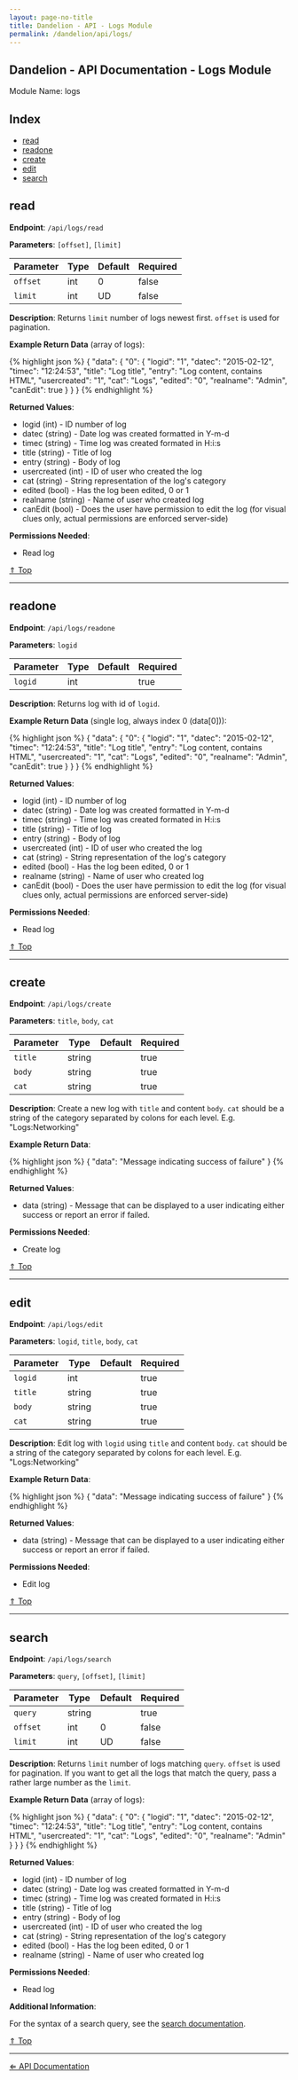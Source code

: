 ```yaml
---
layout: page-no-title
title: Dandelion - API - Logs Module
permalink: /dandelion/api/logs/
---
```


Dandelion - API Documentation - Logs Module
-------------------------------------------

Module Name: logs

Index
-----

- [read](#read)
- [readone](#readone)
- [create](#create)
- [edit](#edit)
- [search](#search)

read
----

**Endpoint**: `/api/logs/read`

**Parameters**: `[offset]`, `[limit]`

| Parameter | Type | Default | Required |
|-----------|------|---------|----------|
| `offset`  | int  | 0       | false    |
| `limit`	| int  |<span title="User defined">UD</span> | false |

**Description**: Returns `limit` number of logs newest first. `offset` is used for pagination.

**Example Return Data** (array of logs):

{% highlight json %}
{
	"data": {
		"0": {
			"logid": "1",
			"datec": "2015-02-12",
			"timec": "12:24:53",
			"title": "Log title",
			"entry": "Log content, contains HTML",
			"usercreated": "1",
			"cat": "Logs",
			"edited": "0",
			"realname": "Admin",
			"canEdit": true
		}
	}
}
{% endhighlight %}

**Returned Values**:

- logid (int) - ID number of log
- datec (string) - Date log was created formatted in Y-m-d
- timec (string) - Time log was created formated in H:i:s
- title (string) - Title of log
- entry (string) - Body of log
- usercreated (int) - ID of user who created the log
- cat (string) - String representation of the log's category
- edited (bool) - Has the log been edited, 0 or 1
- realname (string) - Name of user who created log
- canEdit (bool) - Does the user have permission to edit the log (for visual clues only, actual permissions are enforced server-side)

**Permissions Needed**:

- Read log

[&#8657; Top](#index)

* * * * *

readone
-------

**Endpoint**: `/api/logs/readone`

**Parameters**: `logid`

| Parameter | Type | Default | Required |
|-----------|------|---------|----------|
| `logid`   | int  | 		 | true     |

**Description**: Returns log with id of `logid`.

**Example Return Data** (single log, always index 0 (data[0])):

{% highlight json %}
{
	"data": {
		"0": {
			"logid": "1",
			"datec": "2015-02-12",
			"timec": "12:24:53",
			"title": "Log title",
			"entry": "Log content, contains HTML",
			"usercreated": "1",
			"cat": "Logs",
			"edited": "0",
			"realname": "Admin",
			"canEdit": true
		}
	}
}
{% endhighlight %}

**Returned Values**:

- logid (int) - ID number of log
- datec (string) - Date log was created formatted in Y-m-d
- timec (string) - Time log was created formated in H:i:s
- title (string) - Title of log
- entry (string) - Body of log
- usercreated (int) - ID of user who created the log
- cat (string) - String representation of the log's category
- edited (bool) - Has the log been edited, 0 or 1
- realname (string) - Name of user who created log
- canEdit (bool) - Does the user have permission to edit the log (for visual clues only, actual permissions are enforced server-side)

**Permissions Needed**:

- Read log

[&#8657; Top](#index)

* * * * *

create
------

**Endpoint**: `/api/logs/create`

**Parameters**: `title`, `body`, `cat`

| Parameter | Type   | Default | Required |
|-----------|--------|---------|----------|
| `title`   | string | 		   | true     |
| `body`    | string | 		   | true     |
| `cat`     | string | 		   | true     |

**Description**: Create a new log with `title` and content `body`. `cat` should be a string of the category separated by colons for each level. E.g. "Logs:Networking"

**Example Return Data**:

{% highlight json %}
{
	"data": "Message indicating success of failure"
}
{% endhighlight %}

**Returned Values**:

- data (string) - Message that can be displayed to a user indicating either success or report an error if failed.

**Permissions Needed**:

- Create log

[&#8657; Top](#index)

* * * * *

edit
----

**Endpoint**: `/api/logs/edit`

**Parameters**: `logid`, `title`, `body`, `cat`

| Parameter | Type   | Default | Required |
|-----------|--------|---------|----------|
| `logid`   | int    | 		   | true     |
| `title`   | string | 		   | true     |
| `body`    | string | 		   | true     |
| `cat`     | string | 		   | true     |

**Description**: Edit log with `logid` using `title` and content `body`. `cat` should be a string of the category separated by colons for each level. E.g. "Logs:Networking"

**Example Return Data**:

{% highlight json %}
{
	"data": "Message indicating success of failure"
}
{% endhighlight %}

**Returned Values**:

- data (string) - Message that can be displayed to a user indicating either success or report an error if failed.

**Permissions Needed**:

- Edit log

[&#8657; Top](#index)

* * * * *

search
------

**Endpoint**: `/api/logs/search`

**Parameters**: `query`, `[offset]`, `[limit]`

| Parameter | Type   | Default | Required |
|-----------|--------|---------|----------|
| `query`   | string | 		   | true	  |
| `offset`  | int    | 0       | false    |
| `limit`	| int    |<span title="User defined">UD</span> | false |

**Description**: Returns `limit` number of logs matching `query`. `offset` is used for pagination. If you want to get all the logs that match the query, pass a rather large number as the `limit`.

**Example Return Data** (array of logs):

{% highlight json %}
{
	"data": {
		"0": {
			"logid": "1",
			"datec": "2015-02-12",
			"timec": "12:24:53",
			"title": "Log title",
			"entry": "Log content, contains HTML",
			"usercreated": "1",
			"cat": "Logs",
			"edited": "0",
			"realname": "Admin"
		}
	}
}
{% endhighlight %}

**Returned Values**:

- logid (int) - ID number of log
- datec (string) - Date log was created formatted in Y-m-d
- timec (string) - Time log was created formated in H:i:s
- title (string) - Title of log
- entry (string) - Body of log
- usercreated (int) - ID of user who created the log
- cat (string) - String representation of the log's category
- edited (bool) - Has the log been edited, 0 or 1
- realname (string) - Name of user who created log

**Permissions Needed**:

- Read log

**Additional Information**:

For the syntax of a search query, see the [search documentation](/dandelion/search).

[&#8657; Top](#index)

* * * * *

[&#8656; API Documentation](/dandelion/api)
